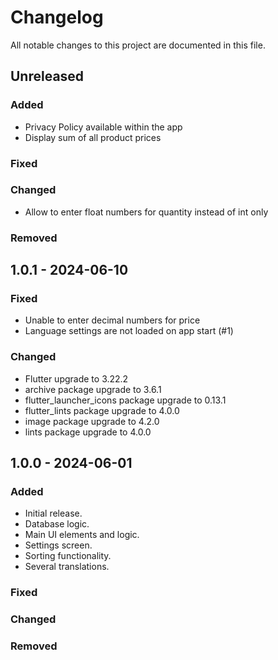 # Changelog

All notable changes to this project are documented in this file.

## Unreleased

### Added

- Privacy Policy available within the app
- Display sum of all product prices

### Fixed

### Changed

- Allow to enter float numbers for quantity instead of int only

### Removed

## 1.0.1 - 2024-06-10

### Fixed

- Unable to enter decimal numbers for price
- Language settings are not loaded on app start (#1)

### Changed

- Flutter upgrade to 3.22.2
- archive package upgrade to 3.6.1
- flutter_launcher_icons package upgrade to 0.13.1
- flutter_lints package upgrade to 4.0.0
- image package upgrade to 4.2.0
- lints package upgrade to 4.0.0

## 1.0.0 - 2024-06-01

### Added

- Initial release.
- Database logic.
- Main UI elements and logic.
- Settings screen.
- Sorting functionality.
- Several translations.

### Fixed

### Changed

### Removed

